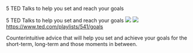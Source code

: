 5 TED Talks to help you set and reach your goals

5 TED Talks to help you set and reach your goals
![](../_resources/388016a4812cb00e0818a19877048404.png)
![](../_resources/f32725272653652c3cfd83759ad6fd72.png)https://www.ted.com/playlists/541/goals

Counterintuitive advice that will help you set and achieve your goals for the short-term, long-term and those moments in between.